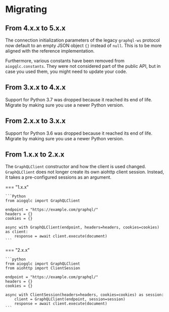 # Migrating

## From 4.x.x to 5.x.x

The connection initialization parameters of the legacy `graphql-ws`
protocol now default to an empty JSON object `{}` instead of `null`.
This is to be more aligned with the reference implementation.

Furthermore, various constants have been removed from `aiogqlc.constants`.
They were not considered part of the public API, but in case you used them,
you might need to update your code.

## From 3.x.x to 4.x.x

Support for Python 3.7 was dropped because it reached its end of life.
Migrate by making sure you use a newer Python version.

## From 2.x.x to 3.x.x

Support for Python 3.6 was dropped because it reached its end of life.
Migrate by making sure you use a newer Python version.

## From 1.x.x to 2.x.x

The `GraphQLClient` constructor and how the client is used changed.
`GraphQLClient` does not longer create its own aiohttp client session.
Instead, it takes a pre-configured sessions as an argument.

=== "1.x.x"

    ```Python
    from aiogqlc import GraphQLClient

    endpoint = "https://example.com/graphql/"
    headers = {}
    cookies = {}

    async with GraphQLClient(endpoint, headers=headers, cookies=cookies) as client:
        response = await client.execute(document)
    ```

=== "2.x.x"

    ```python
    from aiogqlc import GraphQLClient
    from aiohttp import ClientSession

    endpoint = "https://example.com/graphql/"
    headers = {}
    cookies = {}

    async with ClientSession(headers=headers, cookies=cookies) as session:
        client = GraphQLClient(endpoint, session=session)
        response = await client.execute(document)
    ```
